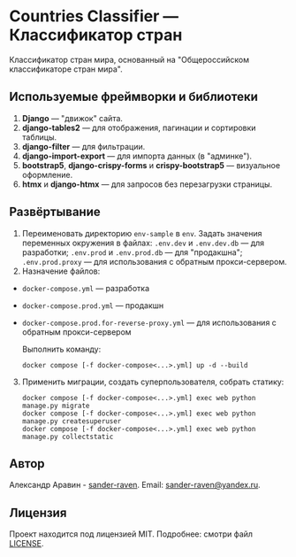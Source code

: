 # Countries Classifier — Классификатор стран
Классификатор стран мира, основанный на "Общероссийском классификаторе стран мира".

## Используемые фреймворки и библиотеки
1. **Django** — "движок" сайта.
2. **django-tables2** — для отображения, пагинации и сортировки таблицы.
3. **django-filter** — для фильтрации.
4. **django-import-export** — для импорта данных (в "админке").
5. **bootstrap5**, **django-crispy-forms** и **crispy-bootstrap5** — визуальное оформление.
6. **htmx** и **django-htmx** — для запросов без перезагрузки страницы.

## Развёртывание
1. Переименовать директорию `env-sample` в `env`. Задать значения переменных окружения в файлах: `.env.dev` и `.env.dev.db` — для разработки; `.env.prod` и `.env.prod.db` — для "продакшна"; `.env.prod.proxy` — для использования с обратным прокси-сервером.
2. Назначение файлов:
- `docker-compose.yml` — разработка
- `docker-compose.prod.yml` — продакшн
- `docker-compose.prod.for-reverse-proxy.yml` — для использования с обратным прокси-сервером

  Выполнить команду:
  ```
  docker compose [-f docker-compose<...>.yml] up -d --build
  ```
3. Применить миграции, создать суперпользователя, собрать статику:
    ```
    docker compose [-f docker-compose<...>.yml] exec web python manage.py migrate
    docker compose [-f docker-compose<...>.yml] exec web python manage.py createsuperuser
    docker compose [-f docker-compose<...>.yml] exec web python manage.py collectstatic
    ```

## Автор
Александр Аравин - [sander-raven](https://github.com/sander-raven). Email: sander-raven@yandex.ru.

## Лицензия
Проект находится под лицензией MIT. Подробнее: смотри файл [LICENSE](LICENSE).
